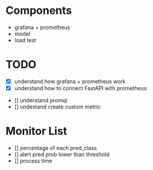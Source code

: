 # Components
- grafana + prometheus
- model
- load test

# TODO
- [x] understand how grafana + prometheus work
- [x] understand how to connect FastAPI with prometheus
- [] understand promql
- [] undestand create custom metric 

# Monitor List
- [] percentage of each pred_class 
- [] alert pred prob lower than threshold
- [] process time